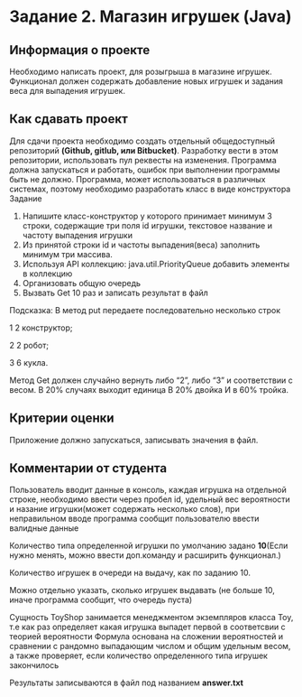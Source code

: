 # Задание 2. Магазин игрушек (Java)
## Информация о проекте
Необходимо написать проект, для розыгрыша в магазине игрушек. Функционал
должен содержать добавление новых игрушек и задания веса для выпадения
игрушек.
## Как сдавать проект
Для сдачи проекта необходимо создать отдельный общедоступный
репозиторий **(Github, gitlub, или Bitbucket)**. Разработку вести в этом
репозитории, использовать пул реквесты на изменения. Программа должна
запускаться и работать, ошибок при выполнении программы быть не должно.
Программа, может использоваться в различных системах, поэтому необходимо
разработать класс в виде конструктора
Задание
1) Напишите класс-конструктор у которого принимает минимум 3 строки,
   содержащие три поля id игрушки, текстовое название и частоту выпадения
   игрушки
2) Из принятой строки id и частоты выпадения(веса) заполнить минимум три
   массива.
3) Используя API коллекцию: java.util.PriorityQueue добавить элементы в
   коллекцию
4) Организовать общую очередь
5) Вызвать Get 10 раз и записать результат в
   файл

Подсказка:
В метод put передаете последовательно несколько строк

1 2 конструктор;

2 2 робот;

3 6 кукла.

Метод Get должен случайно вернуть либо “2”, либо “3” и соответствии с весом.
В 20% случаях выходит единица
В 20% двойка
И в 60% тройка.


## Критерии оценки
Приложение должно запускаться, записывать значения в файл.

## Комментарии от студента

Пользователь вводит данные в консоль, каждая игрушка на отдельной строке, необходимо ввести через пробел id,
удельный вес вероятности и назание игрушки(может содержать несколько слов), при неправильном вводе программа сообщит
пользователю ввести валидные данные

Количество типа определенной игрушки по умолчанию задано **10**(Если нужно менять, можно ввести доп.команду и расширить функционал.)

Количество игрушек в очереди на выдачу, как по заданию 10. 


Можно отдельно указать, сколько игрушек выдавать (не больше 10, иначе программа сообщит, что очередь пуста)


Сущность ToyShop занимается менеджментом экземпляров класса Toy, т.е как раз определяет какая игрушка выпадет первой в соответсвии с теорией вероятности
Формула основана на сложении вероятностей и сравнении с рандомно выпадающим числом и общим удельным весом, а также проверяет, если количество определенного типа игрушек закончилось

Результаты записываются в файл под названием **answer.txt**